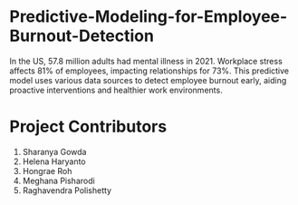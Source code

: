 # Predictive-Modeling-for-Employee-Burnout-Detection
In the US, 57.8 million adults had mental illness in 2021. Workplace stress affects 81% of employees, impacting relationships for 73%. This predictive model uses various data sources to detect employee burnout early, aiding proactive interventions and healthier work environments.
# Project Contributors 
1) Sharanya Gowda
2) Helena Haryanto
3) Hongrae Roh
4) Meghana Pisharodi
5) Raghavendra Polishetty

